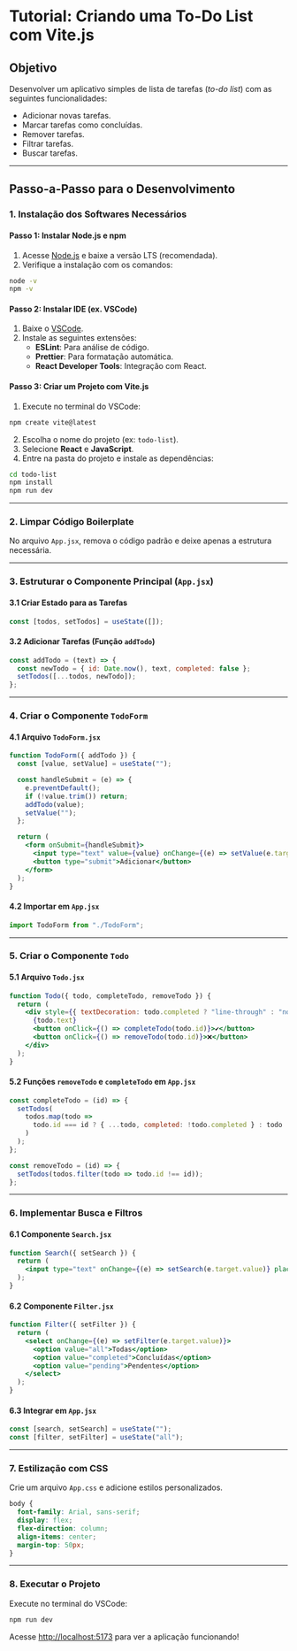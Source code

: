 # Tutorial: Criando uma To-Do List com Vite.js

## Objetivo

Desenvolver um aplicativo simples de lista de tarefas (*to-do list*) com as seguintes funcionalidades:

- Adicionar novas tarefas.
- Marcar tarefas como concluídas.
- Remover tarefas.
- Filtrar tarefas.
- Buscar tarefas.

---

## Passo-a-Passo para o Desenvolvimento

### 1. Instalação dos Softwares Necessários

#### Passo 1: Instalar Node.js e npm

1. Acesse [Node.js](https://nodejs.org) e baixe a versão LTS (recomendada).
2. Verifique a instalação com os comandos:

```sh
node -v
npm -v
```

#### Passo 2: Instalar IDE (ex. VSCode)

1. Baixe o [VSCode](https://code.visualstudio.com/).
2. Instale as seguintes extensões:
   - **ESLint**: Para análise de código.
   - **Prettier**: Para formatação automática.
   - **React Developer Tools**: Integração com React.

#### Passo 3: Criar um Projeto com Vite.js

1. Execute no terminal do VSCode:

```sh
npm create vite@latest
```

2. Escolha o nome do projeto (ex: `todo-list`).
3. Selecione **React** e **JavaScript**.
4. Entre na pasta do projeto e instale as dependências:

```sh
cd todo-list
npm install
npm run dev
```

---

### 2. Limpar Código Boilerplate

No arquivo `App.jsx`, remova o código padrão e deixe apenas a estrutura necessária.

---

### 3. Estruturar o Componente Principal (`App.jsx`)

#### 3.1 Criar Estado para as Tarefas

```jsx
const [todos, setTodos] = useState([]);
```

#### 3.2 Adicionar Tarefas (Função `addTodo`)

```jsx
const addTodo = (text) => {
  const newTodo = { id: Date.now(), text, completed: false };
  setTodos([...todos, newTodo]);
};
```

---

### 4. Criar o Componente `TodoForm`

#### 4.1 Arquivo `TodoForm.jsx`

```jsx
function TodoForm({ addTodo }) {
  const [value, setValue] = useState("");

  const handleSubmit = (e) => {
    e.preventDefault();
    if (!value.trim()) return;
    addTodo(value);
    setValue("");
  };

  return (
    <form onSubmit={handleSubmit}>
      <input type="text" value={value} onChange={(e) => setValue(e.target.value)} />
      <button type="submit">Adicionar</button>
    </form>
  );
}
```

#### 4.2 Importar em `App.jsx`

```jsx
import TodoForm from "./TodoForm";
```

---

### 5. Criar o Componente `Todo`

#### 5.1 Arquivo `Todo.jsx`

```jsx
function Todo({ todo, completeTodo, removeTodo }) {
  return (
    <div style={{ textDecoration: todo.completed ? "line-through" : "none" }}>
      {todo.text}
      <button onClick={() => completeTodo(todo.id)}>✔</button>
      <button onClick={() => removeTodo(todo.id)}>❌</button>
    </div>
  );
}
```

#### 5.2 Funções `removeTodo` e `completeTodo` em `App.jsx`

```jsx
const completeTodo = (id) => {
  setTodos(
    todos.map(todo =>
      todo.id === id ? { ...todo, completed: !todo.completed } : todo
    )
  );
};

const removeTodo = (id) => {
  setTodos(todos.filter(todo => todo.id !== id));
};
```

---

### 6. Implementar Busca e Filtros

#### 6.1 Componente `Search.jsx`

```jsx
function Search({ setSearch }) {
  return (
    <input type="text" onChange={(e) => setSearch(e.target.value)} placeholder="Buscar tarefas..." />
  );
}
```

#### 6.2 Componente `Filter.jsx`

```jsx
function Filter({ setFilter }) {
  return (
    <select onChange={(e) => setFilter(e.target.value)}>
      <option value="all">Todas</option>
      <option value="completed">Concluídas</option>
      <option value="pending">Pendentes</option>
    </select>
  );
}
```

#### 6.3 Integrar em `App.jsx`

```jsx
const [search, setSearch] = useState("");
const [filter, setFilter] = useState("all");
```

---

### 7. Estilização com CSS

Crie um arquivo `App.css` e adicione estilos personalizados.

```css
body {
  font-family: Arial, sans-serif;
  display: flex;
  flex-direction: column;
  align-items: center;
  margin-top: 50px;
}
```

---

### 8. Executar o Projeto

Execute no terminal do VSCode:

```sh
npm run dev
```

Acesse [http://localhost:5173](http://localhost:5173) para ver a aplicação funcionando!

